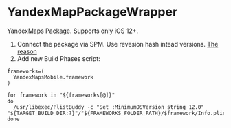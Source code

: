 # YandexMapPackageWrapper

YandexMaps Package. Supports only iOS 12+.

1. Connect the package via SPM. Use revesion hash intead versions. [The reason](https://forums.swift.org/t/override-for-unsafeflags-in-swift-package-manager/45273)
2. Add new Build Phases script:

```
frameworks=(
  YandexMapsMobile.framework
)

for framework in "${frameworks[@]}"
do  
  /usr/libexec/PlistBuddy -c "Set :MinimumOSVersion string 12.0" "${TARGET_BUILD_DIR:?}"/"${FRAMEWORKS_FOLDER_PATH}/$framework/Info.plist"
done
```
